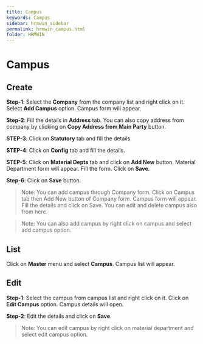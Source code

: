 ```yaml
---
title: Campus
keywords: Campus
sidebar: hrmwin_sidebar
permalink: hrmwin_campus.html
folder: HRMWIN
---
```


# **Campus**

## Create





**Step-1**: Select the **Company** from the company list and right click on it. Select **Add Campus** option. Campus form will appear.



**Step-2**: Fill the details in **Address** tab. You can also copy address from company by clicking on **Copy Address from Main Party** button.





**STEP-3**: Click on **Statutory** tab and fill the details.



**STEP-4**: Click on **Config** tab and fill the details.





**STEP-5**: Click on **Material Depts** tab and click on **Add New** button. Material Department form will appear. Fill the form. Click on **Save**.



**Step-6**: Click on **Save** button.





> Note: You can add campus through Company form. Click on Campus tab then Add New button of Company form. Campus form will appear. Fill the details and click on Save. You can edit and delete campus also from here.



> Note: You can also add campus by right click on campus and select add campus option.



## List



Click on **Master** menu and select **Campus**. Campus list will appear.





## Edit



**Step-1**: Select the campus from campus list and right click on it. Click on **Edit Campus** option. Campus details will open.





**Step-2**: Edit the details and click on **Save**.



> Note: You can edit campus by right click on material department and select edit campus option.
